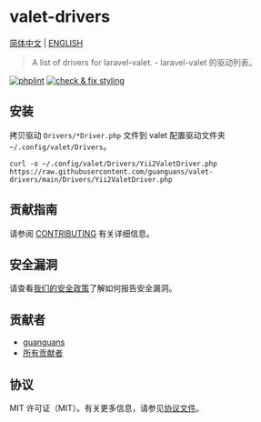 # valet-drivers

[简体中文](README-zh_CN.md) | [ENGLISH](README.md)

> A list of drivers for laravel-valet. - laravel-valet 的驱动列表。

[![phplint](https://github.com/guanguans/valet-drivers/actions/workflows/phplint.yml/badge.svg)](https://github.com/guanguans/valet-drivers/actions/workflows/phplint.yml)
[![check & fix styling](https://github.com/guanguans/valet-drivers/actions/workflows/php-cs-fixer.yml/badge.svg)](https://github.com/guanguans/valet-drivers/actions/workflows/php-cs-fixer.yml)

## 安装

拷贝驱动 `Drivers/*Driver.php` 文件到 valet 配置驱动文件夹 `~/.config/valet/Drivers`。

```shell
curl -o ~/.config/valet/Drivers/Yii2ValetDriver.php https://raw.githubusercontent.com/guanguans/valet-drivers/main/Drivers/Yii2ValetDriver.php
```

## 贡献指南

请参阅 [CONTRIBUTING](.github/CONTRIBUTING.md) 有关详细信息。

## 安全漏洞

请查看[我们的安全政策](../../security/policy)了解如何报告安全漏洞。

## 贡献者

* [guanguans](https://github.com/guanguans)
* [所有贡献者](../../contributors)

## 协议

MIT 许可证（MIT）。有关更多信息，请参见[协议文件](LICENSE)。
